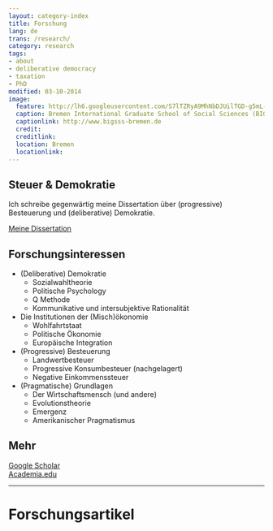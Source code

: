 ```yaml
---
layout: category-index
title: Forschung
lang: de
trans: /research/
category: research
tags:
- about
- deliberative democracy
- taxation
- PhD
modified: 03-10-2014
image:
  feature: http://lh6.googleusercontent.com/S7lTZRyA9MhNbDJUilTGD-g5mL-btR5tqcP_0FWDQaSv=w884-h206-no
  caption: Bremen International Graduate School of Social Sciences (BIGSSS)
  captionlink: http://www.bigsss-bremen.de
  credit:
  creditlink:
  location: Bremen
  locationlink:
---
```


## Steuer & Demokratie

Ich schreibe gegenwärtig meine Dissertation über (progressive) Besteuerung und (deliberative) Demokratie.

<div markdown="0"><a href="/tax-democracy/" class="btn">Meine Dissertation</a></div>


## Forschungsinteressen

- (Deliberative) Demokratie
    - Sozialwahltheorie
    - Politische Psychology
    - Q Methode
    - Kommunikative und intersubjektive Rationalität
- Die Institutionen der (Misch)ökonomie
    + Wohlfahrtstaat
    + Politische Ökonomie
    + Europäische Integration
- (Progressive) Besteuerung
    + Landwertbesteuer
    + Progressive Konsumbesteuer (nachgelagert)
    + Negative Einkommenssteuer
- (Pragmatische) Grundlagen
    + Der Wirtschaftsmensch (und andere)
    + Evolutionstheorie
    + Emergenz
    + Amerikanischer Pragmatismus


## Mehr

<div markdown="0"><a href="http://scholar.google.de/citations?user=rcj8VxYAAAAJ" class="btn">Google Scholar</a></div>
<div markdown="0"><a href="https://jacobs-university.academia.edu/MaxHeld" class="btn">Academia.edu</a></div>

---


# Forschungsartikel
